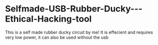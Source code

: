 # Selfmade-USB-Rubber-Ducky---Ethical-Hacking-tool

This is a self made rubber ducky circuit by me! It is effecient and requires very low power, it can also be used without the usb
